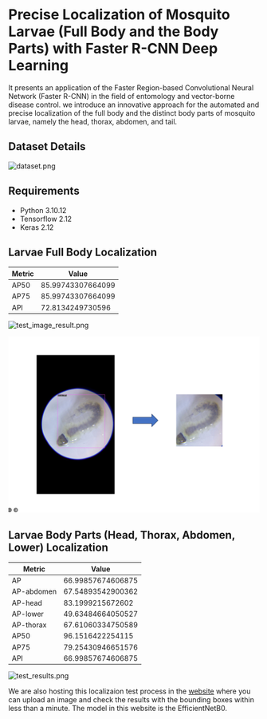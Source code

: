 # Precise Localization of Mosquito Larvae (Full Body and the Body Parts) with Faster R-CNN Deep Learning
It presents an application of the Faster Region-based Convolutional Neural Network (Faster R-CNN) in the field of entomology and vector-borne disease control. we introduce an innovative approach for the automated and precise localization of the full body and the distinct body parts of mosquito larvae, namely the head, thorax, abdomen, and tail.

## Dataset Details

![dataset.png](https://github.com/FarhatBuet14/mosquitoAI/blob/main/larvaeNET/LarvaeLocalization/larvae_full_body_localization/images/images/dataset_details.png)

## Requirements
* Python 3.10.12
* Tensorflow 2.12
* Keras 2.12

## Larvae Full Body Localization

| Metric  | Value             |
|---------|-------------------|
| AP50    | 85.99743307664099 |
| AP75    | 85.99743307664099 |
| APl     | 72.8134249730596  |

![test_image_result.png](https://github.com/FarhatBuet14/mosquitoAI/blob/main/larvaeNET/LarvaeLocalization/larvae_full_body_localization/images/test_image_result.png)

![crop_result.png](https://github.com/FarhatBuet14/mosquitoAI/blob/main/larvaeNET/LarvaeLocalization/larvae_full_body_localization/images/crop_result.png)

## Larvae Body Parts (Head, Thorax, Abdomen, Lower) Localization

| Metric           | Value             |
|------------------|-------------------|
| AP               | 66.99857674606875 |
| AP-abdomen       | 67.54893542900362 |
| AP-head          | 83.1999215672602  |
| AP-lower         | 49.63484664050527 |
| AP-thorax        | 67.61060334750589 |
| AP50             | 96.1516422254115  |
| AP75             | 79.25430946651576 |
| APl              | 66.99857674606875 |

![test_results.png](https://github.com/FarhatBuet14/mosquitoAI/blob/main/larvaeNET/LarvaeLocalization/larvae_anatomy_localization/images/test_results.png)

We are also hosting this localizaion test process in the [website](https://mosquito-localization.web.app/) where you can upload an image and check the results with the bounding boxes within less than a minute. The model in this website is the EfficientNetB0.